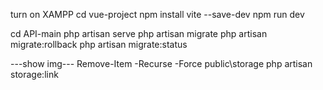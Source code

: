 turn on XAMPP
cd vue-project
npm install vite --save-dev
npm run dev

cd API-main
php artisan serve
php artisan migrate
php artisan migrate:rollback
php artisan migrate:status

---show img---
Remove-Item -Recurse -Force public\storage
php artisan storage:link
